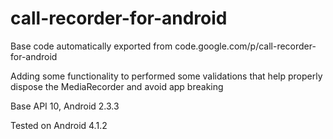 # call-recorder-for-android
Base code automatically exported from code.google.com/p/call-recorder-for-android

Adding some functionality to performed some validations that help properly dispose the MediaRecorder and avoid app breaking

Base API 10, Android 2.3.3

Tested on Android 4.1.2
